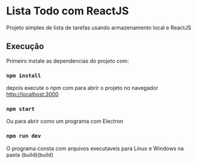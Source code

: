 # Lista Todo com ReactJS

Projeto simples de lista de tarefas usando armazenamento local e ReactJS

## Execução

Primeiro instale as dependencias do projeto com: 
### `npm install`

depois execute o npm com 
para abrir o projeto no navegador
[http://localhost:3000](http://localhost:3000) 

### `npm start`

Ou para abrir como um programa com Electron

### `npm run dev`  

O programa consta com arquivos executaveis para Linux e Windows
na pasta (build)(build)



